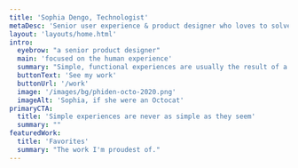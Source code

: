 ```yaml
---
title: 'Sophia Dengo, Technologist'
metaDesc: 'Senior user experience & product designer who loves to solve hard problems.'
layout: 'layouts/home.html'
intro:
  eyebrow: "a senior product designer"
  main: 'focused on the human experience'
  summary: "Simple, functional experiences are usually the result of a lot of work behind the scenes. That's where I've focused my energy for the last several years: doing the work to make digital services easier to access, and more satisfying to use."
  buttonText: 'See my work'
  buttonUrl: '/work'
  image: '/images/bg/phiden-octo-2020.png'
  imageAlt: 'Sophia, if she were an Octocat'
primaryCTA:
  title: 'Simple experiences are never as simple as they seem'
  summary: ""
featuredWork:
  title: 'Favorites'
  summary: "The work I'm proudest of."
---
```

